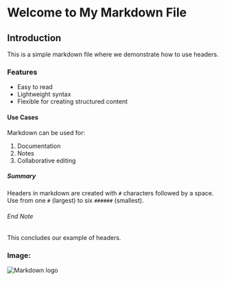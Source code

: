 
# Welcome to My Markdown File

## Introduction
This is a simple markdown file where we demonstrate how to use headers.

### Features
- Easy to read
- Lightweight syntax
- Flexible for creating structured content

#### Use Cases
Markdown can be used for:
1. Documentation
2. Notes
3. Collaborative editing

##### Summary
Headers in markdown are created with `#` characters followed by a space. Use from one `#` (largest) to six `######` (smallest).

###### End Note
This concludes our example of headers.

### Image:
![Markdown logo](https://encrypted-tbn0.gstatic.com/images?q=tbn:ANd9GcSbqj9Ii13d6hx5a9kyLnC5A8A96LDSaSZv_w&s)
